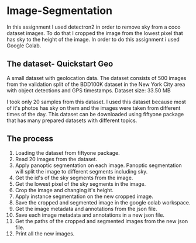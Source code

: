 # Image-Segmentation

In this assignment I used detectron2 in order to remove sky from a coco dataset images. To do that I cropped the image
from the lowest pixel that has sky to the height of the image. In order to do this assignment i used Google Colab. 

## The dataset- Quickstart Geo
A small dataset with geolocation data.
The dataset consists of 500 images from the validation split of the BDD100K dataset in the New York City area with object detections and GPS timestamps.
Dataset size: 33.50 MB

I took only 20 samples from this dataset. 
I used this dataset because most of it's photos has sky on them and the images were taken from different times of the day.
This dataset can be downloaded using fiftyone package that has many prepared datasets with different topics.

## The process
1. Loading the dataset from fiftyone package.
2. Read 20 images from the dataset.
3. Apply panoptic segmentation on each image. Panoptic segmentation will split the image to different segments including sky.
4. Get the id's of the sky segments from the image.
5. Get the lowest pixel of the sky segments in the image.
6. Crop the image and changing it's height.
7. Apply instance segmentation on the new cropped image.
8. Save the cropped and segmented image in the google colab workspace.
9. Get the image metadata and annotations from the json file. 
10. Save each image metadata and annotations in a new json file.
11. Get the paths of the cropped and segmented images from the new json file.
12. Print all the new images.
